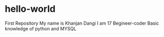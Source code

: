 # hello-world
First Repository
My name is Khanjan Dangi
I am 17
Begineer-coder
Basic knowledge of python and MYSQL
